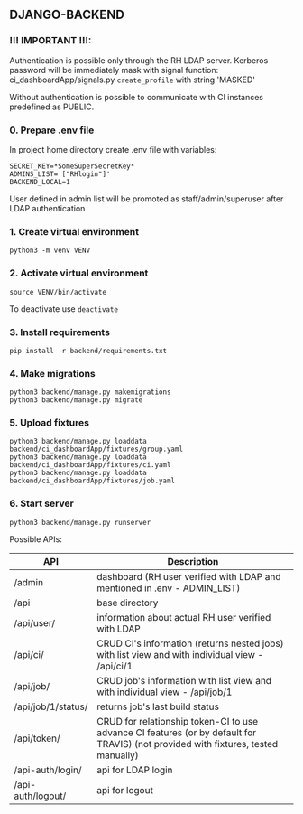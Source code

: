 ## DJANGO-BACKEND

### **!!!** IMPORTANT **!!!**:

Authentication is possible only through the RH LDAP server.
Kerberos password will be immediately mask with signal function:
ci_dashboardApp/signals.py `create_profile` with string 'MASKED'

Without authentication is possible to communicate with CI instances predefined as PUBLIC.

### 0. Prepare .env file

In project home directory create .env file with variables:

```
SECRET_KEY=*SomeSuperSecretKey*
ADMINS_LIST='["RHlogin"]'
BACKEND_LOCAL=1
```

User defined in admin list will be promoted as staff/admin/superuser after LDAP authentication

### 1. Create virtual environment

```
python3 -m venv VENV
```

### 2. Activate virtual environment

```
source VENV/bin/activate
```

To deactivate use `deactivate`

### 3. Install requirements

```
pip install -r backend/requirements.txt
```

### 4. Make migrations

```
python3 backend/manage.py makemigrations
python3 backend/manage.py migrate
```

### 5. Upload fixtures

```
python3 backend/manage.py loaddata backend/ci_dashboardApp/fixtures/group.yaml
python3 backend/manage.py loaddata backend/ci_dashboardApp/fixtures/ci.yaml
python3 backend/manage.py loaddata backend/ci_dashboardApp/fixtures/job.yaml
```

### 6. Start server

```
python3 backend/manage.py runserver
```

Possible APIs:

| API                | Description                                                                                                                        |
| ------------------ |------------------------------------------------------------------------------------------------------------------------------------|
| /admin             | dashboard (RH user verified with LDAP and mentioned in .env - ADMIN_LIST)                                                          |
| /api               | base directory                                                                                                                     |
| /api/user/         | information about actual RH user verified with LDAP                                                                                |
| /api/ci/           | CRUD CI's information (returns nested jobs) with list view and with individual view - /api/ci/1                                    |
| /api/job/          | CRUD job's information with list view and with individual view - /api/job/1                                                        |
| /api/job/1/status/ | returns job's last build status                                                                                                    |
| /api/token/        | CRUD for relationship token-CI to use advance CI features (or by default for TRAVIS) (not provided with fixtures, tested manually) |
| /api-auth/login/   | api for LDAP login                                                                                                                 |
| /api-auth/logout/  | api for logout                                                                                                                     |